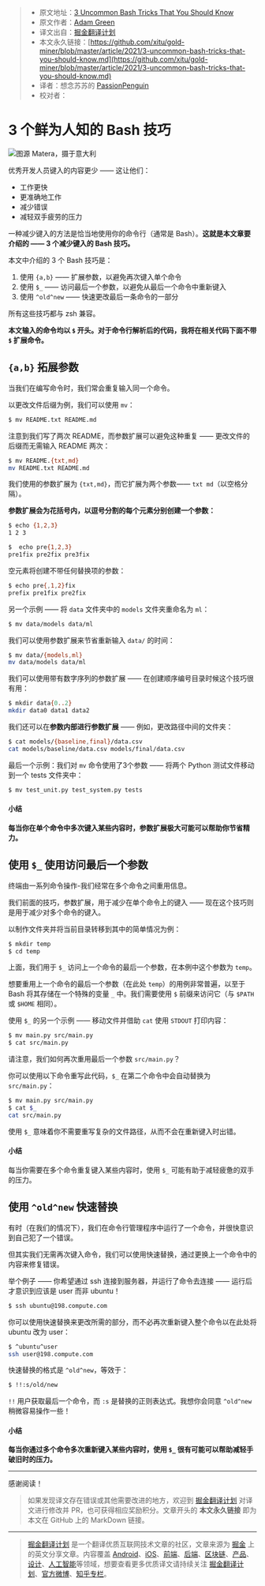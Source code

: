 > * 原文地址：[3 Uncommon Bash Tricks That You Should Know](https://medium.com/better-programming/3-uncommon-bash-tricks-that-you-should-know-c0fc988065c7)
> * 原文作者：[Adam Green](https://medium.com/@adgefficiency)
> * 译文出自：[掘金翻译计划](https://github.com/xitu/gold-miner)
> * 本文永久链接：[https://github.com/xitu/gold-miner/blob/master/article/2021/3-uncommon-bash-tricks-that-you-should-know.md](https://github.com/xitu/gold-miner/blob/master/article/2021/3-uncommon-bash-tricks-that-you-should-know.md)
> * 译者：想念苏苏的 [PassionPenguin](https://github.com/PassionPenguin)
> * 校对者：


# 3 个鲜为人知的 Bash 技巧
![图源 Matera，摄于意大利](https://cdn-images-1.medium.com/max/4000/0*-UdH52A57htDgdu0.png)

优秀开发人员键入的内容更少 —— 这让他们：
* 工作更快 
* 更准确地工作
* 减少错误
* 减轻双手疲劳的压力

一种减少键入的方法是恰当地使用你的命令行（通常是 Bash）。**这就是本文章要介绍的 —— 3 个减少键入的 Bash 技巧。**

本文中介绍的 3 个 Bash 技巧是：
1. 使用 `{a,b}` —— 扩展参数，以避免再次键入单个命令
2. 使用 `$_` —— 访问最后一个参数，以避免从最后一个命令中重新键入
3. 使用 `^old^new` —— 快速更改最后一条命令的一部分

所有这些技巧都与 zsh 兼容。
   
**本文输入的命令均以 `$` 开头。对于命令行解析后的代码，我将在相关代码下面不带 `$` 扩展命令。**
   
## `{a,b}` 拓展参数

当我们在编写命令时，我们常会重复输入同一个命令。

以更改文件后缀为例，我们可以使用 `mv`：

```bash
$ mv README.txt README.md
```

注意到我们写了两次 README，而参数扩展可以避免这种重复 —— 更改文件的后缀而无需输入 README 两次：

```bash
$ mv README.{txt,md}
mv README.txt README.md
```

我们使用的参数扩展为 `{txt,md}`，而它扩展为两个参数—— `txt md`（以空格分隔）。

**参数扩展会为花括号内，以逗号分割的每个元素分别创建一个参数：**

```bash
$ echo {1,2,3}
1 2 3

$  echo pre{1,2,3}
pre1fix pre2fix pre3fix
```

空元素将创建不带任何替换项的参数：

```bash
$ echo pre{,1,2}fix
prefix pre1fix pre2fix
```

另一个示例 —— 将 `data` 文件夹中的 `models` 文件夹重命名为 `ml`：

```bash
$ mv data/models data/ml
```

我们可以使用参数扩展来节省重新输入 `data/`  的时间：

```bash
$ mv data/{models,ml}
mv data/models data/ml
```

我们可以使用带有数字序列的参数扩展 —— 在创建顺序编号目录时候这个技巧很有用：

```bash
$ mkdir data{0..2}
mkdir data0 data1 data2
```

我们还可以在**参数内部进行参数扩展** —— 例如，更改路径中间的文件夹：

```bash
$ cat models/{baseline,final}/data.csv
cat models/baseline/data.csv models/final/data.csv
```

最后一个示例：我们对 `mv` 命令使用了3个参数 —— 将两个 Python 测试文件移动到一个 tests 文件夹中：

```bash
$ mv test_unit.py test_system.py tests
```

#### 小结

**每当你在单个命令中多次键入某些内容时，参数扩展极大可能可以帮助你节省精力。**

## 使用 `$_` 使用访问最后一个参数

终端由一系列命令操作-我们经常在多个命令之间重用信息。

我们前面的技巧，参数扩展，用于减少在单个命令上的键入 —— 现在这个技巧则是用于减少对多个命令的键入。

以制作文件夹并将当前目录转移到其中的简单情况为例：

```bash
$ mkdir temp
$ cd temp
```

上面，我们用于 `$_` 访问上一个命令的最后一个参数，在本例中这个参数为 `temp`。

想要重用上一个命令的最后一个参数（在此处 `temp`）的用例非常普遍，以至于 Bash 将其存储在一个特殊的变量 `_` 中。我们需要使用 `$` 前缀来访问它（与 `$PATH` 或 `$HOME` 相同）。

使用 `$_` 的另一个示例 —— 移动文件并借助 `cat` 使用 `STDOUT` 打印内容：

```bash
$ mv main.py src/main.py 
$ cat src/main.py
```

请注意，我们如何再次重用最后一个参数 `src/main.py`？

你可以使用以下命令重写此代码，`$_` 在第二个命令中会自动替换为 `src/main.py`：

```bash
$ mv main.py src/main.py 
$ cat $_
cat src/main.py
```

使用 `$_` 意味着你不需要重写复杂的文件路径，从而不会在重新键入时出错。

#### 小结
每当你需要在多个命令重复键入某些内容时，使用 `$_` 可能有助于减轻疲惫的双手的压力。

## 使用 `^old^new` 快速替换

有时（在我们的情况下），我们在命令行管理程序中运行了一个命令，并很快意识到自己犯了一个错误。

但其实我们无需再次键入命令，我们可以使用快速替换，通过更换上一个命令中的内容来修复错误。

举个例子 —— 你希望通过 ssh 连接到服务器，并运行了命令去连接 —— 运行后才意识到应该是 user 而非 ubuntu！

```bash
$ ssh ubuntu@198.compute.com
```

你可以使用快速替换来更改所需的部分，而不必再次重新键入整个命令以在此处将 ubuntu 改为 user：

```bash
$ ^ubuntu^user
ssh user@198.compute.com
```

快速替换的格式是 `^old^new`，等效于：

```bash
$ !!:s/old/new
```

`!!` 用户获取最后一个命令，而 `:s` 是替换的正则表达式。我想你会同意 `^old^new` 稍微容易操作一些！

#### 小结

**每当你通过多个命令多次重新键入某些内容时，使用 `$_` 很有可能可以帮助减轻手破旧时的压力。**

---

感谢阅读！

> 如果发现译文存在错误或其他需要改进的地方，欢迎到 [掘金翻译计划](https://github.com/xitu/gold-miner) 对译文进行修改并 PR，也可获得相应奖励积分。文章开头的 **本文永久链接** 即为本文在 GitHub 上的 MarkDown 链接。

---

> [掘金翻译计划](https://github.com/xitu/gold-miner) 是一个翻译优质互联网技术文章的社区，文章来源为 [掘金](https://juejin.im) 上的英文分享文章。内容覆盖 [Android](https://github.com/xitu/gold-miner#android)、[iOS](https://github.com/xitu/gold-miner#ios)、[前端](https://github.com/xitu/gold-miner#前端)、[后端](https://github.com/xitu/gold-miner#后端)、[区块链](https://github.com/xitu/gold-miner#区块链)、[产品](https://github.com/xitu/gold-miner#产品)、[设计](https://github.com/xitu/gold-miner#设计)、[人工智能](https://github.com/xitu/gold-miner#人工智能)等领域，想要查看更多优质译文请持续关注 [掘金翻译计划](https://github.com/xitu/gold-miner)、[官方微博](http://weibo.com/juejinfanyi)、[知乎专栏](https://zhuanlan.zhihu.com/juejinfanyi)。
